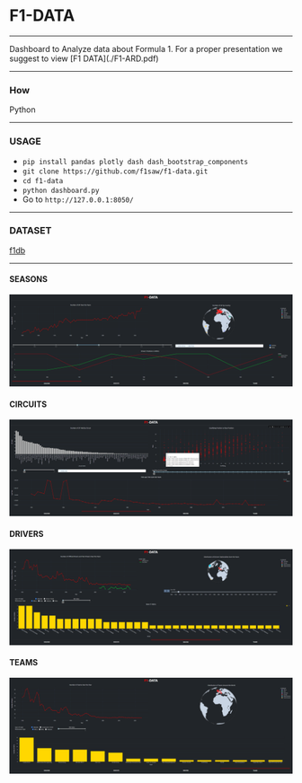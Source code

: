 # F1-DATA
<hr>
Dashboard to Analyze data about Formula 1.
For a proper presentation we suggest to view [F1 DATA](./F1-ARD.pdf)

<hr>

### How
Python
<hr>

### USAGE
- ```pip install pandas plotly dash dash_bootstrap_components```
- ```git clone https://github.com/f1saw/f1-data.git```
- ```cd f1-data```
- ```python dashboard.py```
- Go to ```http://127.0.0.1:8050/```

<hr>

### DATASET
[f1db](https://github.com/f1db/f1db)

<hr>

#### SEASONS
![Seasons](./assets/images/seasons.PNG)

#### CIRCUITS
![Circuits](./assets/images/circuits.PNG)

#### DRIVERS
![Drivers](./assets/images/drivers.PNG)

#### TEAMS
![Teams](./assets/images/teams.PNG)